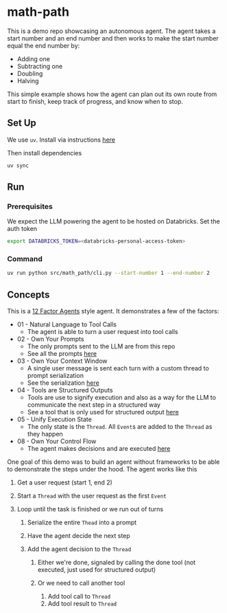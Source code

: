 # math-path

This is a demo repo showcasing an autonomous agent.
The agent takes a start number and an end number and then works to make the start number equal the end number by:

- Adding one
- Subtracting one
- Doubling
- Halving

This simple example shows how the agent can plan out its own route from start to finish, keep track of progress, and know when to stop.

## Set Up

We use `uv`. Install via instructions [here](https://docs.astral.sh/uv/getting-started/installation/)

Then install dependencies

```bash
uv sync
```

## Run

### Prerequisites

We expect the LLM powering the agent to be hosted on Databricks. Set the auth token

```bash
export DATABRICKS_TOKEN=<databricks-personal-access-token>
```

### Command

```bash
uv run python src/math_path/cli.py --start-number 1 --end-number 2
```

## Concepts

This is a [12 Factor Agents](https://github.com/humanlayer/12-factor-agents/) style agent.
It demonstrates a few of the factors:

- 01 - Natural Language to Tool Calls
  - The agent is able to turn a user request into tool calls
- 02 - Own Your Prompts
  - The only prompts sent to the LLM are from this repo
  - See all the prompts [here](./src/math_path/prompts/)
- 03 - Own Your Context Window
  - A single user message is sent each turn with a custom thread to prompt serialization
  - See the serialization [here](./src/math_path/prompts/from_thread.py)
- 04 - Tools are Structured Outputs
  - Tools are use to signify execution and also as a way for the LLM to communicate the next step in a structured way
  - See a tool that is only used for structured output [here](./src/math_path/tools/next_step.py)
- 05 - Unify Execution State
  - The only state is the `Thread`. All `Event`s are added to the `Thread` as they happen
- 08 - Own Your Control Flow
  - The agent makes decisions and are executed [here](./src/math_path/agent.py#L63)

One goal of this demo was to build an agent without frameworks to be able to demonstrate the steps under the hood. The agent works like this

1. Get a user request (start 1, end 2)
2. Start a `Thread` with the user request as the first `Event`
3. Loop until the task is finished or we run out of turns

    1. Serialize the entire `Thead` into a prompt
    2. Have the agent decide the next step
    3. Add the agent decision to the `Thread`

        1. Either we're done, signaled by calling the done tool (not executed, just used for structured output)
        2. Or we need to call another tool

            1. Add tool call to `Thread`
            2. Add tool result to `Thread`
